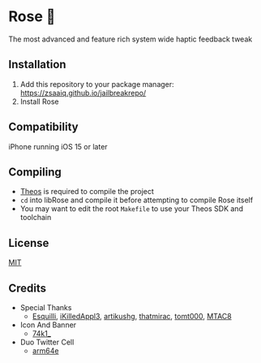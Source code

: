 # Rose 🌹
The most advanced and feature rich system wide haptic feedback tweak

## Installation
1. Add this repository to your package manager: https://zsaaiq.github.io/jailbreakrepo/
2. Install Rose

## Compatibility
iPhone running iOS 15 or later

## Compiling
  - [Theos](https://theos.dev/) is required to compile the project
  - `cd` into libRose and compile it before attempting to compile Rose itself
  - You may want to edit the root `Makefile` to use your Theos SDK and toolchain

## License
[MIT](https://github.com/Traurige/Rose/blob/main/LICENSE)

## Credits
  - Special Thanks
    - [Esquilli](https://twitter.com/Esquilli), [iKilledAppl3](https://twitter.com/iKilledAppl3), [artikushg](https://twitter.com/artikushg), [thatmirac](https://twitter.com/thatmirac), [tomt000](https://twitter.com/tomt000), [MTAC8](https://twitter.com/MTAC8)
  - Icon And Banner
    - [74k1_](https://twitter.com/74k1_)
  - Duo Twitter Cell
    - [arm64e](https://twitter.com/arm64e)
